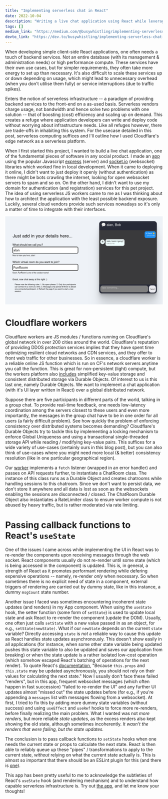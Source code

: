 ```yaml
---
title: "Implementing serverless chat in React"
date: 2022-10-04
description: "Writing a live chat application using React while leveraging serverless infrastructure on Cloudflare's Edge network. This really exhibits the capability of JS workers / modules for small use cases where minimal database access is required."
tags: []
medium_link: "https://medium.com/@busywhistling/implementing-serverless-chat-in-react-8aaa92cfa780"
devto_link: "https://dev.to/busywhistling/implementing-serverless-chat-in-react-3md2"
---
```


When developing simple client-side React applications, one often needs a touch
of backend services. Not an entire database (with its management &
administration needs) or high performance compute. These services have their own
use cases, but for simpler requirements, they often take more energy to set up
than necessary. It's also difficult to scale these services up or down depending
on usage, which might lead to unnecessary overhead (when you don't utilise them
fully) or service interruptions (due to traffic spikes).

Enters the notion of serverless infrastructure -- a paradigm of providing
backend services to the front-end on a as-used basis. Serverless vendors charge
usage, not bandwidth and hence solve two problems with one solution -- that of
boosting (cost) efficiency and scaling up on demand. This creates a refuge where
application developers can write and deploy code without worrying about
infrastructure needs. Like all refuges however, there are trade-offs in
inhabiting this system. For the usecase detailed in this post, serverless
computing suffices and I'll outline how I used Cloudflare's edge network as a
serverless platform.

When I first started this project, I wanted to build a live chat application,
one of the fundamental pieces of software in any social product. I made an
[app](https://github.com/busywhistling/live_chat) using the popular Javascript
[express](https://expressjs.com/) (server) and [socket.io](https://socket.io/)
(websocket) libraries which worked fine in local development. When it came to
deploying it online, I didn't want to just deploy it openly (without
authentication) as there might be bots crawling the internet, looking for open
websocket servers to spam and so on. On the other hand, I didn't want to use my
domain for authentication (and registration) services for this pet project. The
idea of using serverless JS workers came to me as I was thinking about how to
architect the application with the least possible backend exposure. Luckily,
several cloud vendors provide such services nowadays so it's only a matter of
time to integrate with their interfaces.

![My live chat React app](/img/22-10-04-feature.png "My live chat React app")

# Cloudflare workers
Cloudflare workers are JS modules / functions running on Cloudflare's global
network in over 200 cities around the world. Cloudflare's reputation of
providing DDOS protection services implies that they have spent time optimizing
resilient cloud networks and CDN services, and they offer to front web traffic
for other businesses. So in essence, a cloudflare worker is a reliable online JS
function which is run on CF's network servers anytime you call the function.
This is great for non-persistent (light) compute, but the workers platform also
[includes](https://developers.cloudflare.com/workers/platform/storage-objects)
simplified key-value storage and consistent distributed storage via Durable
Objects. Of interest to us is this last one, namely Durable Objects. We
want to implement a chat application (with it's UI layer written in React) over
a global distributed network. 

Suppose there are five participants in different parts of the world, talking in
a group chat. To provide real-time feedback, one needs low-latency coordination
among the servers closest to these users and even more importantly, the messages
in the group chat have to be in one order for all users (a fairly difficult
problem). See how quickly the problem of enforcing consistency over distributed
systems becomes demanding? Cloudflare's Durable Objects try to tackle this by
implementing a locking mechanism to enforce Global Uniqueness and using a
transactional single-threaded storage API while reading / modifying key-value
pairs. This suffices for a wide variety of use-cases (certainly ours in this
blog post), but you can also think of use-cases where you might need more local
(& better) consistency resolution (like in one particular geographical region).

Our
[worker](https://github.com/busywhistling/serverless_chat/blob/main/src/worker.js)
implements a `fetch` listener (wrapped in an error handler) and passes on API
requests further, to instantiate a ChatRoom class. The instance of this class
runs as a Durable Object and creates chatrooms while handling sessions to this
chatroom. Since we don't want to persist data, we don't store it anywhere and
all data is lost as soon as the websockets enabling the sessions are
disconnected / closed. The ChatRoom Durable Object also instantiates a
RateLimiter class to ensure worker compute is not abused by heavy traffic, but
is rather moderated via rate limiting.

# Passing callback functions to React's `useState`
One of the issues I came across while implementing the UI in React was to
re-render the components upon receiving messages through the web socket. React
components usually do not re-render until some state (which is being accessed in
the component) is updated. This is, in general, a strength of React as it promotes performant rendering while defering expensive operations -- namely, re-render _only_ when necessary. So when sometimes there is no explicit need of state in a component, external triggers of rendering are carried out by dummy state, like in this instance, a dummy `msgCount` state number.

Another issue I faced was sometimes encountering incoherent state updates (and
renders) in my App component. When using the `useState` hook, the setter
function (some form of `setState`) is used to update local state and ask React
to re-render the component (update the DOM). Usually, one often just calls
`setState` with a new value passed in as an object, for e.g.,
`setState(newState)`. What if our `newState` depends on the current `state`
variable? Directly accessing `state` is _not_ a reliable way to cause this
update as React handles state updates asynchronously. This doesn't show easily
in all applications (for instance, when some other state variable being updated
pushes this state variable to also be updated and saves our application from
breaking) or when the state update is a rather isolated low-cost operation
(which somehow escaped React's batching of operations for the next render). To
quote React's
[documentation](https://reactjs.org/docs/state-and-lifecycle.html#state-updates-may-be-asynchronous),
"Because `this.props` and `this.state` may be updated asynchronously, you should
not rely on their values for calculating the next state." Now I usually don't
face these failed "renders", but in this app, frequent websocket messages (which
often happen in fast succession) "failed to re-render the UI" and any further UI
updates almost "missed out" the state updates before (for e.g., if you're
appending a `messages` list with messages flowing from a websocket). At first, I
tried to fix this by adding more dummy state variables (without success) and
using `useEffect` and `useRef` hooks to force more re-renders, before finally
realizing the main problem. What I wanted was not _more renders_, but more
reliable _state updates_, as the excess renders also kept showing the old state,
although sometimes incoherently. _It wasn't the renders that were failing, but the state updates._

The conclusion is to pass callback functions to `setState` hooks when one needs
the current state or props to calculate the next state. React is then able to
reliably queue up these "pipes" / transformations to apply to the current state,
_without_ relying on what the current state actually is. This is almost so
important that there should be an ESLint plugin for this (and there is
[one](https://github.com/jsx-eslint/eslint-plugin-react/blob/master/docs/rules/no-access-state-in-setstate.md)).

This app has been pretty useful to me to acknowledge the subtleties of React's
`useState` hook (and rendering mechanism) and to understand how capable
serverless infrastructure is. Try out [the
app](https://paramjit.org/serverless_chat/), and let me know your thoughts!